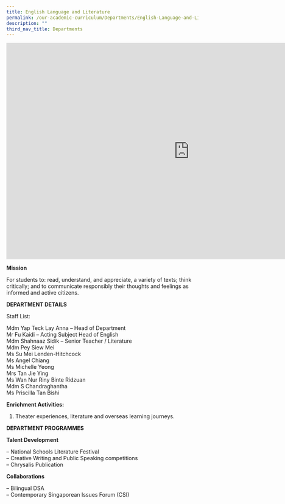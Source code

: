 ```yaml
---
title: English Language and Literature
permalink: /our-academic-curriculum/Departments/English-Language-and-Literature/
description: ""
third_nav_title: Departments
---
```

<iframe allowfullscreen="true" height="569" width="960" frameborder="0" src="https://docs.google.com/presentation/d/e/2PACX-1vT4hatJzH3isZUAHBeWJ7f_xsRp3u3neYSA6qkMDJNTmVcqDPT2Yq5HM9D7kNrtq50PdKikmgTdQymY/embed?start=false&amp;loop=false&amp;delayms=3000"></iframe>

**Mission**

For students to: read, understand, and appreciate, a variety of texts; think critically; and to communicate responsibly their thoughts and feelings as informed and active citizens.

**DEPARTMENT DETAILS**

Staff List:

Mdm Yap Teck Lay Anna – Head of Department
<br>Mr Fu Kaidi – Acting Subject Head of English
<br>Mdm Shahnaaz Sidik – Senior Teacher / Literature
<br>Mdm Pey Siew Mei
<br>Ms Su Mei Lenden-Hitchcock
<br>Ms Angel Chiang
<br>Ms Michelle Yeong
<br>Mrs Tan Jie Ying
<br>Ms Wan Nur Riny Binte Ridzuan
<br>Mdm S Chandraghantha
<br>Ms Priscilla Tan Bishi

**Enrichment Activities:**

1.  Theater experiences, literature and overseas learning journeys.

**DEPARTMENT PROGRAMMES**

**Talent Development**

– National Schools Literature Festival
<br>– Creative Writing and Public Speaking competitions
<br>– Chrysalis Publication

**Collaborations**

– Bilingual DSA
<br>– Contemporary Singaporean Issues Forum (CSI)